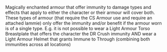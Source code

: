 Magically enchanted armour that offer immunity to damage types and effects that apply to either the character or their armour will cover both. These types of armour (that require the CS Armour use and require an attached lammie) only offer the immunity and/or benefit if the armour worn is of a single type. E.g. it is not possible to wear a Light Armour Torso Breastplate that offers the character the DR Crush immunity AND wear a Light Armour Helmet that grants Immune to Through (combining both immunities across all locations)
